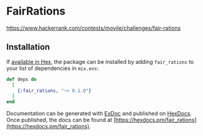 # FairRations

https://www.hackerrank.com/contests/movile/challenges/fair-rations

## Installation

If [available in Hex](https://hex.pm/docs/publish), the package can be installed
by adding `fair_rations` to your list of dependencies in `mix.exs`:

```elixir
def deps do
  [
    {:fair_rations, "~> 0.1.0"}
  ]
end
```

Documentation can be generated with [ExDoc](https://github.com/elixir-lang/ex_doc)
and published on [HexDocs](https://hexdocs.pm). Once published, the docs can
be found at [https://hexdocs.pm/fair_rations](https://hexdocs.pm/fair_rations).
